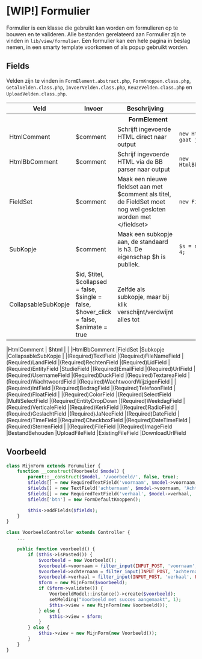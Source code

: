 # [WIP!] Formulier

Formulier is een klasse die gebruikt kan worden om formulieren op te bouwen en te valideren. Alle bestanden gerelateerd aan Formulier zijn te vinden in `lib/view/formulier`. Een formulier kan een hele pagina in beslag nemen, in een smarty template voorkomen of als popup gebruikt worden.

## Fields

Velden zijn te vinden in `FormElement.abstract.php`, `FormKnoppen.class.php`, `GetalVelden.class.php`, `InvoerVelden.class.php`, `KeuzeVelden.class.php` en `UploadVelden.class.php`.

<table>
<tr>
  <th>Veld</th>
  <th>Invoer</th>
  <th>Beschrijving</th>
  <th>Voorbeeld</th>
</tr>
<tr>
  <th colspan="4">FormElement</th>
</tr>
<tr>
  <td>HtmlComment</td>
  <td>$comment</td>
  <td>Schrijft ingevoerde HTML direct naar output</td>
  <td><code>new HtmlComment('&lt;p&gt;Dit formulier gaat je leven verder helpen.&lt;/p&gt;');</code></td>
</tr>
<tr>
  <td>HtmlBbComment</td>
  <td>$comment</td>
  <td>Schrijf ingevoerde HTML via de BB parser naar output</td>
  <td><code>new HtmlBbComment('[b]Belangrijk[/b]');</code></td>
</tr>
<tr>
  <td>FieldSet</td>
  <td>$comment</td>
  <td>Maak een nieuwe fieldset aan met $comment als titel, de FieldSet moet nog wel gesloten worden met &lt;/fieldset&gt;</td>
  <td><code>new FieldSet('Stuff');</code></td>
</tr>
<tr>
  <td>SubKopje</td>
  <td>$comment</td>
  <td>Maak een subkopje aan, de standaard is h3. De eigenschap $h is publiek.</td>
  <td><code>$s = new SubKopje('Vier'); $s->h = 4;</code></td>
</tr>
<tr>
  <td>CollapsableSubKopje</td>
  <td>$id, $titel, $collapsed = false, $single = false, $hover_click = false, $animate = true</td>
  <td>Zelfde als subkopje, maar bij klik verschijnt/verdwijnt alles tot 
</table>


|HtmlComment | $html | |
|HtmlBbComment
|FieldSet
|Subkopje
|CollapsableSubKopje
|
|(Required)TextField
|(Required)FileNameField
|(Required)LandField
|(Required)RechtenField
|(Required)LidField
|(Required)EntityField
|StudieField
|(Required)EmailField
|(Required)UrlField
|(Required)UsernameField
|(Required)DuckField
|(Required)TextareaField
|(Required)WachtwoordField
|(Required)WachtwoordWijzigenField
|
|(Required)IntField
|(Required)BedragField
|(Required)TelefoonField
|(Required)FloatField
|
|(Required)ColorField
|(Required)SelectField
|MultiSelectField
|(Required)EntityDropDown
|(Required)WeekdagField
|(Required)VerticaleField
|(Required)KerkField
|(Required)RadioField
|(Required)GeslachtField
|(Required)JaNeeField
|(Required)DateField
|(Required)TimeField
|(Required)CheckboxField
|(Required)DateTimeField
|(Required)SterrenField
|
|(Required)FileField
|(Required)ImageField
|BestandBehouden
|UploadFileField
|ExistingFileField
|DownloadUrlField



## Voorbeeld 

```PHP
class MijnForm extends Forumulier {
    function __construct(Voorbeeld $model) {
        parent::__construct($model, '/voorbeeld/', false, true);
        $fields[] = new RequiredTextField('voornaam', $model->voornaam, 'Voornaam');
        $fields[] = new TextField('achternaam', $model->voornaam, 'Achternaam');
        $fields[] = new RequiredTextField('verhaal', $model->verhaal, 'Verhaal');
        $fields['btn'] = new FormDefaultKnoppen();

        $this->addFields($fields);
    }
}
```

```PHP
class VoorbeeldController extends Controller {
    ...

    public function voorbeeld() {
        if ($this->isPosted()) {
            $voorbeeld = new Voorbeeld();
            $voorbeeld->voornaam = filter_input(INPUT_POST, 'voornaam', FILTER_SANITIZE_STRING);
            $voorbeeld->achternaam = filter_input(INPUT_POST, 'achternaam', FILTER_SANITIZE_STRING);
            $voorbeeld->verhaal = filter_input(INPUT_POST, 'verhaal', FILTER_SANITIZE_STRING);
            $form = new MijnForm($voorbeeld);
            if ($form->validate()) {
                VoorbeeldModel::instance()->create($voorbeeld);
                setMelding("Voorbeeld met succes aangemaakt", 1);
                $this->view = new MijnForm(new Voorbeeld());
            } else {
                $this->view = $form;
            }
        } else {
            $this->view = new MijnForm(new Voorbeeld());
        }
    }
}
```